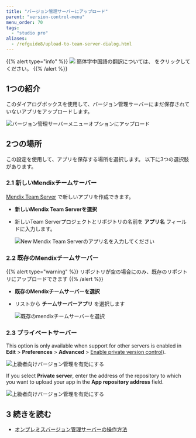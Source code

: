 ```yaml
---
title: "バージョン管理サーバーにアップロード"
parent: "version-control-menu"
menu_order: 70
tags:
  - "studio pro"
aliases:
  - /refguide8/upload-to-team-server-dialog.html
---
```


{{% alert type="info" %}}
<img src="attachments/chinese-translation/china.png" style="display: inline-block; margin: 0" /> 簡体字中国語の翻訳については、 [<unk> <unk> <unk>](https://cdn.mendix.tencent-cloud.com/documentation/refguide8/upload-to-version-control-dialog.pdf) をクリックしてください。
{{% /alert %}}

## 1つの紹介

このダイアログボックスを使用して、バージョン管理サーバーにまだ保存されていないアプリをアップロードします。

![バージョン管理サーバーメニューオプションにアップロード](attachments/upload-to-version-control/upload-to-version-control-server.png)

## 2つの場所

この設定を使用して、アプリを保存する場所を選択します。 以下に3つの選択肢があります。

### 2.1 新しいMendixチームサーバー

[Mendix Team Server](/developerportal/collaborate/team-server) で新しいアプリを作成できます。

* **新しいMendix Team Serverを選択**
* 新しいTeam Serverプロジェクトとリポジトリの名前を **アプリ名** フィールドに入力します。

    ![New Mendix Team Serverのアプリ名を入力してください](attachments/upload-to-version-control/new-team-server-app.png)

### 2.2 既存のMendixチームサーバー

{{% alert type="warning" %}}
リポジトリが空の場合にのみ、既存のリポジトリにアップロードできます
{{% /alert %}}

* **既存のMendixチームサーバーを選択**
* リストから **チームサーバーアプリ** を選択します

    ![既存のmendixチームサーバーを選択](attachments/upload-to-version-control/existing-team-server-app.png)

### 2.3 プライベートサーバー

This option is only available when support for other servers is enabled in **Edit** > **Preferences** > **Advanced** > [Enable private version control](preferences-dialog#enable)).

![上級者向けバージョン管理を有効にする](attachments/upload-to-version-control/enable-private-version-control.png)

<a name="private-server"></a>If you select **Private server**, enter the address of the repository to which you want to upload your app in the **App repository address** field.

![上級者向けバージョン管理を有効にする](attachments/upload-to-version-control/private-server-app.png)

## 3 続きを読む

* [オンプレミスバージョン管理サーバーの操作方法](/howto8/collaboration-requirements-management/on-premises-svn-howto)
